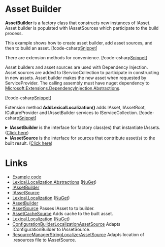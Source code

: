 ﻿# Asset Builder
**AssetBuilder** is a factory class that constructs new instances of IAsset. 
Asset builder is populated with IAssetSources which participate to the build process. 

This example shows how to create asset builder, add asset sources, and then to build an asset.
[!code-csharp[Snippet](Example_0.cs#Snippet)]

There are extension methods for convenience.
[!code-csharp[Snippet](Example_1.cs#Snippet)]

Asset builders and asset sources are used with Dependency Injection. 
Asset sources are added to IServiceCollection to participate in constructing in new assets.
Asset builder makes the new asset when requested by ServiceProvider.
The calling assembly must have nuget dependency to [Microsoft.Extensions.DependencyInjection.Abstractions](https://www.nuget.org/packages/Microsoft.Extensions.DependencyInjection.Abstractions/).

[!code-csharp[Snippet](Example_2.cs#Snippet)]

Extension method **AddLexicalLocalization()** adds IAsset, IAssetRoot, ICultureProvider and IAssetBuilder services to IServiceCollection.
[!code-csharp[Snippet](Example_3.cs#Snippet)]

<details>
  <summary><b>IAssetBuilder</b> is the interface for factory class(es) that instantiate IAssets. (<u>Click here</u>)</summary>
[!code-csharp[Snippet](../../Lexical.Localization/Abstractions/Asset/IAssetBuilder.cs#interface)]
</details>
<details>
  <summary><b>IAssetSource</b> is the interface for sources that contribute asset(s) to the built result. (<u>Click here</u>)</summary>
[!code-csharp[Snippet](../../Lexical.Localization/Abstractions/Asset/IAssetSource.cs#interface)]
</details>

# Links
* [Example code](https://github.com/tagcode/Lexical.Localization/tree/master/docs/IAssetBuilder)
* [Lexical.Localization.Abstractions](https://github.com/tagcode/Lexical.Localization/tree/master/Lexical.Localization/Abstractions) ([NuGet](https://www.nuget.org/packages/Lexical.Localization.Abstractions/))
 * [IAssetBuilder](https://github.com/tagcode/Lexical.Localization/blob/master/Lexical.Localization/Abstractions/Asset/IAssetBuilder.cs)
 * [IAssetSource](https://github.com/tagcode/Lexical.Localization/blob/master/Lexical.Localization/Abstractions/Asset/IAssetSource.cs)
* [Lexical.Localization](https://github.com/tagcode/Lexical.Localization/tree/master/Lexical.Localization) ([NuGet](https://www.nuget.org/packages/Lexical.Localization/))
 * [AssetBuilder](https://github.com/tagcode/Lexical.Localization/tree/master/Lexical.Localization/Asset/AssetBuilder.cs)
 * [AssetSource](https://github.com/tagcode/Lexical.Localization/tree/master/Lexical.Localization/Asset/AssetSource.cs) Passes IAsset to to builder.
 * [AssetCacheSource](https://github.com/tagcode/Lexical.Localization/blob/master/Lexical.Localization/Localization/Asset/AssetCache.cs) Adds cache to the built asset. 
* [Lexical.Localization](https://github.com/tagcode/Lexical.Localization/tree/master/Lexical.Localization) ([NuGet](https://www.nuget.org/packages/Lexical.Localization/))
 * [ConfigurationBuilderLocalizationAssetSource](https://github.com/tagcode/Lexical.Localization/blob/master/Lexical.Localization/Localization/Ms.Extensions/Configuration/ConfigurationBuilderLocalizationAssetSource.cs) Adapts IConfigurationBuilder to IAssetSource.
 * [ResourceManagerStringLocalizerAssetSource](https://github.com/tagcode/Lexical.Localization/blob/master/Lexical.Localization/Localization/Ms.Extensions/Localization/ResourceManagerStringLocalizerAssetSource.cs) Adapts location of .resources file to IAssetSource.
